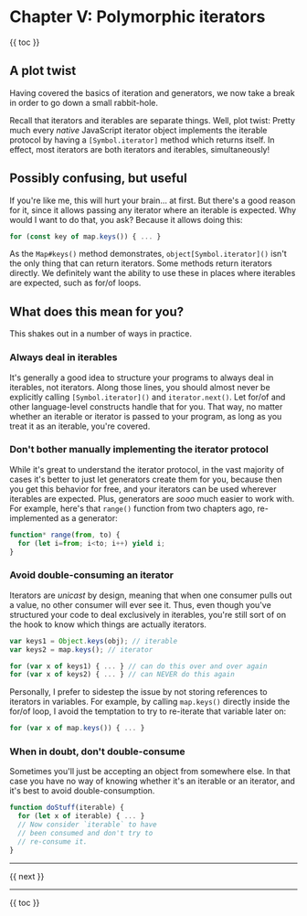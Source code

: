 # Chapter V: Polymorphic iterators

{{ toc }}

## A plot twist

Having covered the basics of iteration and generators, we now take a break in order to go down a small rabbit-hole.

Recall that iterators and iterables are separate things. Well, plot twist: Pretty much every *native* JavaScript iterator object implements the iterable protocol by having a `[Symbol.iterator]` method which returns itself. In effect, most iterators are both iterators and iterables, simultaneously!

## Possibly confusing, but useful

If you're like me, this will hurt your brain... at first. But there's a good reason for it, since it allows passing any iterator where an iterable is expected. Why would I want to do that, you ask? Because it allows doing this:

```js
for (const key of map.keys()) { ... }
```

As the `Map#keys()` method demonstrates, `object[Symbol.iterator]()` isn't the only thing that can return iterators. Some methods return iterators directly. We definitely want the ability to use these in places where iterables are expected, such as for/of loops.

## What does this mean for you?

This shakes out in a number of ways in practice.

### Always deal in iterables

It's generally a good idea to structure your programs to always deal in iterables, not iterators. Along those lines, you should almost never be explicitly calling `[Symbol.iterator]()` and `iterator.next()`. Let for/of and other language-level constructs handle that for you. That way, no matter whether an iterable or iterator is passed to your program, as long as you treat it as an iterable, you're covered.

### Don't bother manually implementing the iterator protocol

While it's great to understand the iterator protocol, in the vast majority of cases it's better to just let generators create them for you, because then you get this behavior for free, and your iterators can be used wherever iterables are expected. Plus, generators are *sooo* much easier to work with. For example, here's that `range()` function from two chapters ago, re-implemented as a generator:

```js
function* range(from, to) {
  for (let i=from; i<to; i++) yield i;
}
```

### Avoid double-consuming an iterator

Iterators are *unicast* by design, meaning that when one consumer pulls out a value, no other consumer will ever see it. Thus, even though you've structured your code to deal exclusively in iterables, you're still sort of on the hook to know which things are actually iterators.

```js
var keys1 = Object.keys(obj); // iterable
var keys2 = map.keys(); // iterator

for (var x of keys1) { ... } // can do this over and over again
for (var x of keys2) { ... } // can NEVER do this again
```

Personally, I prefer to sidestep the issue by not storing references to iterators in variables. For example, by calling `map.keys()` directly inside the for/of loop, I avoid the temptation to try to re-iterate that variable later on:

```js
for (var x of map.keys()) { ... }
```

### When in doubt, don't double-consume

Sometimes you'll just be accepting an object from somewhere else. In that case you have no way of knowing whether it's an iterable or an iterator, and it's best to avoid double-consumption.

```js
function doStuff(iterable) {
  for (let x of iterable) { ... }
  // Now consider `iterable` to have
  // been consumed and don't try to
  // re-consume it.
}
```

----------------

{{ next }}

----------------

{{ toc }}
